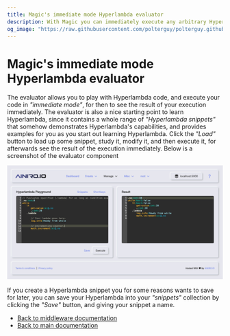```yaml
---
title: Magic's immediate mode Hyperlambda evaluator
description: With Magic you can immediately execute any arbitrary Hyperlambda for then to see its result immediately. This feature allows you to create snippets of Hyperlambda code allowing you to administrate and manage your Magic server.
og_image: "https://raw.githubusercontent.com/polterguy/polterguy.github.io/master/images/og-send-email.jpg"
---
```


# Magic's immediate mode Hyperlambda evaluator

The evaluator allows you to play with Hyperlambda code, and execute your code in _"immediate mode"_,
for then to see the result of your execution immediately. The evaluator is also a nice starting
point to learn Hyperlambda, since it contains a whole range of _"Hyperlambda snippets"_ that
somehow demonstrates Hyperlambda's capabilities, and provides examples for you as you start out
learning Hyperlambda. Click the _"Load"_ button to load up some snippet, study it, modify it,
and then execute it, for afterwards see the result of the execution immediately. Below is a
screenshot of the evaluator component

![Evaluator component](https://raw.githubusercontent.com/polterguy/polterguy.github.io/master/images/eval-component.jpg)

If you create a Hyperlambda snippet you for some reasons wants to save for later, you can save your
Hyperlambda into your _"snippets"_ collection by clicking the _"Save"_ button, and giving your
snippet a name.

* [Back to middleware documentation](/documentation/magic/)
* [Back to main documentation](/documentation/)
